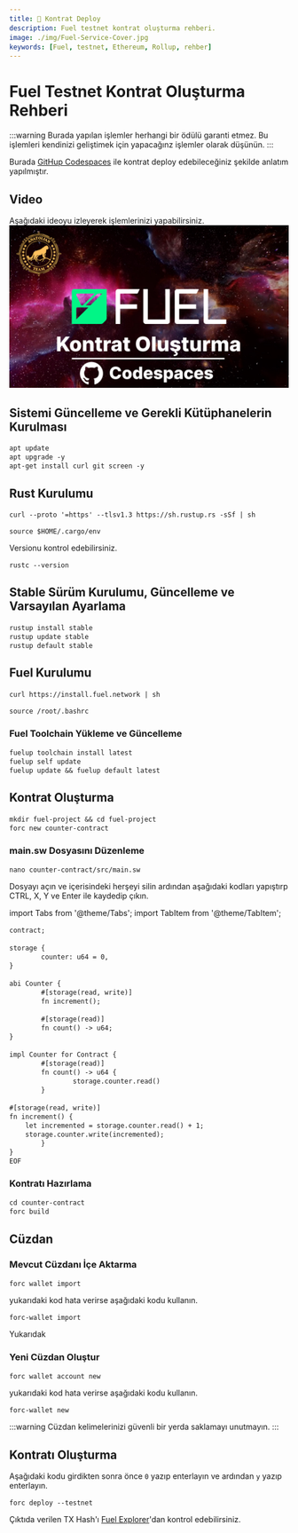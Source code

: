```yaml
---
title: 📝 Kontrat Deploy
description: Fuel testnet kontrat oluşturma rehberi.
image: ./img/Fuel-Service-Cover.jpg
keywords: [Fuel, testnet, Ethereum, Rollup, rehber]
---
```


# Fuel Testnet Kontrat Oluşturma Rehberi

:::warning
Burada yapılan işlemler herhangi bir ödülü garanti etmez. Bu işlemleri kendinizi geliştimek için yapacağınz işlemler olarak düşünün.
:::

Burada [GitHup Codespaces](https://github.com/codespaces) ile kontrat deploy edebileceğiniz şekilde anlatım yapılmıştır. 

## Video
Aşağıdaki ideoyu izleyerek işlemlerinizi yapabilirsiniz.
[![Watch the video](./img/FuelVideoGuide.jpg)]()

## Sistemi Güncelleme ve Gerekli Kütüphanelerin Kurulması
```shell
apt update
apt upgrade -y
apt-get install curl git screen -y
```

## Rust Kurulumu
```shell
curl --proto '=https' --tlsv1.3 https://sh.rustup.rs -sSf | sh
```
```shell
source $HOME/.cargo/env
```
Versionu kontrol edebilirsiniz.
```shell
rustc --version
```

## Stable Sürüm Kurulumu, Güncelleme ve Varsayılan Ayarlama 
```shell
rustup install stable
rustup update stable
rustup default stable
```

## Fuel Kurulumu
```shell
curl https://install.fuel.network | sh
```

```shell
source /root/.bashrc
```

### Fuel Toolchain Yükleme ve Güncelleme
```shell
fuelup toolchain install latest
fuelup self update
fuelup update && fuelup default latest
```

## Kontrat Oluşturma

```shell
mkdir fuel-project && cd fuel-project
forc new counter-contract
```
### main.sw Dosyasını Düzenleme 
```shell
nano counter-contract/src/main.sw
```
Dosyayı açın ve içerisindeki herşeyi silin ardından aşağıdaki kodları yapıştırp CTRL, X, Y ve Enter ile kaydedip çıkın.

import Tabs from '@theme/Tabs';
import TabItem from '@theme/TabItem';

<Tabs>
<TabItem value="main.sw dosyası için kodlar">

```
contract;

storage {
		counter: u64 = 0,
}

abi Counter {
		#[storage(read, write)]
		fn increment();

		#[storage(read)]
		fn count() -> u64;
}

impl Counter for Contract {
		#[storage(read)]
		fn count() -> u64 {
				storage.counter.read()
		}

#[storage(read, write)]
fn increment() {
    let incremented = storage.counter.read() + 1;
    storage.counter.write(incremented);
		}
}
EOF
```

</TabItem>
</Tabs>

### Kontratı Hazırlama
```shell
cd counter-contract
forc build
```

## Cüzdan

### Mevcut Cüzdanı İçe Aktarma
```shell
forc wallet import 
```
yukarıdaki kod hata verirse aşağıdaki kodu kullanın.
```shell
forc-wallet import 
```
Yukarıdak

### Yeni Cüzdan Oluştur
```shell
forc wallet account new
```
yukarıdaki kod hata verirse aşağıdaki kodu kullanın.
```shell
forc-wallet new
```
:::warning
Cüzdan kelimelerinizi güvenli bir yerda saklamayı unutmayın.
:::

## Kontratı Oluşturma
Aşağıdaki kodu girdikten sonra önce `0` yazıp enterlayın ve ardından `y` yazıp enterlayın.
```shell
forc deploy --testnet 
```

Çıktıda verilen TX Hash'ı [Fuel Explorer](https://app.fuel.network/)'dan kontrol edebilirsiniz.